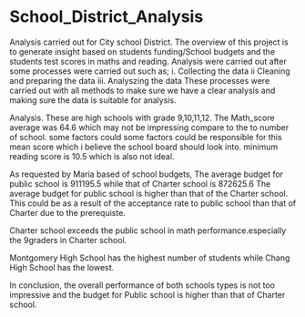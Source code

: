 # School_District_Analysis
Analysis carried out for City school District. The overview of this project is to generate insight based on students funding/School budgets and the students test scores in maths and reading. 
Analysis were carried out after some processes were carried out such as; 
i. Collecting the data 
ii Cleaning and preparing the data
iii. Analyszing the data 
These processes were carried out with all methods to make sure we have a clear analysis and making sure the data is suitable for analysis.

Analysis.
These are  high schools with grade 9,10,11,12. 
The Math_score average was 64.6 which may not be impressing compare to the to number of school. some factors  could some factors could be responsible for this mean score which i believe the school board should look into. 
minimum reading score is 10.5 which is also not ideal. 

As requested by Maria based of school budgets, The average budget for public school is 911195.5 while that of Charter school is 872625.6 The average budget for public school is higher than that of the Charter school. This could be as a result of the acceptance rate to public school than that of Charter due to the prerequiste.

Charter school exceeds the public school in math performance.especially the 9graders in Charter school.

Montgomery High School has the highest number of students while Chang High School has the lowest.

In conclusion, the overall performance of both schools types is not too impressive and the budget for Public school is higher than that of Charter school. 




